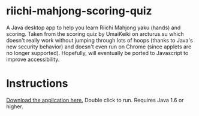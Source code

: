 # riichi-mahjong-scoring-quiz
A Java desktop app to help you learn Riichi Mahjong yaku (hands) and scoring. Taken from the scoring quiz by UmaiKeiki on arcturus.su which doesn't really work without jumping through lots of hoops (thanks to Java's new security behavior) and doesn't even run on Chrome (since applets are no longer supported). Hopefully, will eventually be ported to Javascript to improve accessibility.

# Instructions
[Download the application here.](https://github.com/chairbender/riichi-mahjong-scoring-quiz/releases/download/1.0/riichi-mahjong-scoring-quiz-1.0.jar) Double click to run. Requires Java 1.6 or higher.
